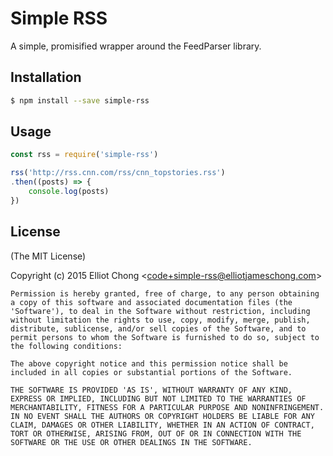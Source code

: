 # Simple RSS

A simple, promisified wrapper around the FeedParser library.

## Installation

```bash
$ npm install --save simple-rss
```

## Usage

```JavaScript
const rss = require('simple-rss')

rss('http://rss.cnn.com/rss/cnn_topstories.rss')
.then((posts) => {
	console.log(posts)
})
```

## License

(The MIT License)

Copyright (c) 2015 Elliot Chong &lt;code+simple-rss@elliotjameschong.com&gt;

	Permission is hereby granted, free of charge, to any person obtaining
	a copy of this software and associated documentation files (the
	'Software'), to deal in the Software without restriction, including
	without limitation the rights to use, copy, modify, merge, publish,
	distribute, sublicense, and/or sell copies of the Software, and to
	permit persons to whom the Software is furnished to do so, subject to
	the following conditions:

	The above copyright notice and this permission notice shall be
	included in all copies or substantial portions of the Software.

	THE SOFTWARE IS PROVIDED 'AS IS', WITHOUT WARRANTY OF ANY KIND,
	EXPRESS OR IMPLIED, INCLUDING BUT NOT LIMITED TO THE WARRANTIES OF
	MERCHANTABILITY, FITNESS FOR A PARTICULAR PURPOSE AND NONINFRINGEMENT.
	IN NO EVENT SHALL THE AUTHORS OR COPYRIGHT HOLDERS BE LIABLE FOR ANY
	CLAIM, DAMAGES OR OTHER LIABILITY, WHETHER IN AN ACTION OF CONTRACT,
	TORT OR OTHERWISE, ARISING FROM, OUT OF OR IN CONNECTION WITH THE
	SOFTWARE OR THE USE OR OTHER DEALINGS IN THE SOFTWARE.
